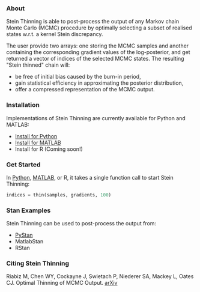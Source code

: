 ### About
Stein Thinning is able to post-process the output of any Markov chain Monte Carlo
(MCMC) procedure by optimally selecting a subset of realised states w.r.t. a kernel
Stein discrepancy.

The user provide two arrays: one storing the MCMC samples and another containing
the corresponding gradient values of the log-posterior, and get returned a vector
of indices of the selected MCMC states. The resulting "Stein thinned" chain will:

* be free of initial bias caused by the burn-in period,
* gain statistical efficiency in approximating the posterior distribution,
* offer a compressed representation of the MCMC output.

### Installation

Implementations of Stein Thinning are currently available for Python and MATLAB:

* [Install for Python](https://github.com/wilson-ye-chen/stein_thinning#installing-via-git)
* [Install for MATLAB](https://github.com/wilson-ye-chen/stein_thinning_matlab#installation)
* Install for R (Coming soon!)

### Get Started

In [Python](https://github.com/wilson-ye-chen/stein_thinning#getting-started),
[MATLAB](https://github.com/wilson-ye-chen/stein_thinning_matlab#getting-started),
or R, it takes a single function call to start Stein Thinning:
```python
indices = thin(samples, gradients, 100)
```

### Stan Examples

Stein Thinning can be used to post-process the output from:
* [PyStan](https://github.com/wilson-ye-chen/stein_thinning#pystan-example)
* MatlabStan
* RStan

### Citing Stein Thinning

Riabiz M, Chen WY, Cockayne J, Swietach P, Niederer SA, Mackey L, Oates CJ.
Optimal Thinning of MCMC Output. [arXiv](https://arxiv.org/abs/2005.03952)

